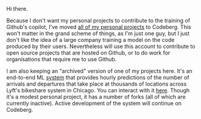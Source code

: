 Hi there.

Because I don't want my personal projects to contribute to the training of Github's copilot, I've moved [all of my personal projects](https://codeberg.org/kobinabrandon?tab=repositories) to Codeberg. This won't matter in the grand scheme of things, as I'm just one guy, but I just don't like the idea of a large company training a model on the code produced by their users. Nevertheless will use this account to contribute to open source projects that are hosted on Github, or to do work for organisations that require me to use Github. 

I am also keeping an "archived" version of one of my projects here. It's an end-to-end ML [system](https://github.com/kobinabrandon/Hourly-Divvy-Trip-Predictor) that provides hourly predictions of the number of arrivals and departures that take place at thousands of locations across Lyft's bikeshare system in Chicago. You can interact with it [here](https://melodious-wisdom-production-2431.up.railway.app/). Though it's a modest personal project, it has a number of forks (all of which are currently inactive). Active development of the system will continue on Codeberg.
